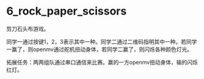 # 6_rock_paper_scissors

剪刀石头布游戏。

同学一通过按键1，2，3表示其中一种。同学二通过二维码指明其中一种。若同学一赢了，则openmv通过舵机扭动身体，若同学二赢了，则闪烁各种颜色灯光。

拓展任务：两两组队通过串口通信来比赛。赢的一方openmv扭动身体，输的闪烁红灯。